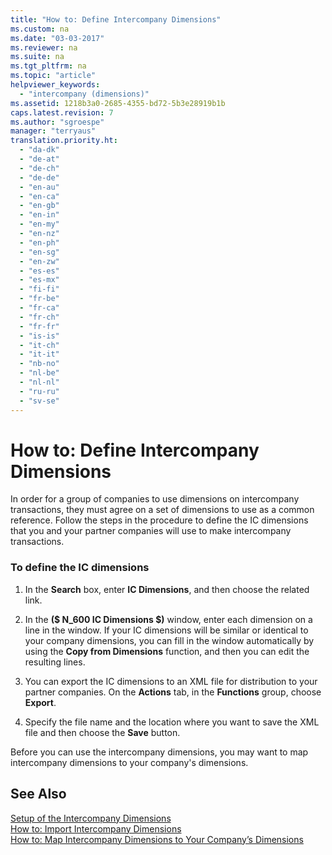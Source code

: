 ```yaml
---
title: "How to: Define Intercompany Dimensions"
ms.custom: na
ms.date: "03-03-2017"
ms.reviewer: na
ms.suite: na
ms.tgt_pltfrm: na
ms.topic: "article"
helpviewer_keywords: 
  - "intercompany (dimensions)"
ms.assetid: 1218b3a0-2685-4355-bd72-5b3e28919b1b
caps.latest.revision: 7
ms.author: "sgroespe"
manager: "terryaus"
translation.priority.ht: 
  - "da-dk"
  - "de-at"
  - "de-ch"
  - "de-de"
  - "en-au"
  - "en-ca"
  - "en-gb"
  - "en-in"
  - "en-my"
  - "en-nz"
  - "en-ph"
  - "en-sg"
  - "en-zw"
  - "es-es"
  - "es-mx"
  - "fi-fi"
  - "fr-be"
  - "fr-ca"
  - "fr-ch"
  - "fr-fr"
  - "is-is"
  - "it-ch"
  - "it-it"
  - "nb-no"
  - "nl-be"
  - "nl-nl"
  - "ru-ru"
  - "sv-se"
---
```

# How to: Define Intercompany Dimensions
In order for a group of companies to use dimensions on intercompany transactions, they must agree on a set of dimensions to use as a common reference. Follow the steps in the procedure to define the IC dimensions that you and your partner companies will use to make intercompany transactions.  
  
### To define the IC dimensions  
  
1.  In the **Search** box, enter **IC Dimensions**, and then choose the related link.  
  
2.  In the **\($ N\_600 IC Dimensions $\)** window, enter each dimension on a line in the window. If your IC dimensions will be similar or identical to your company dimensions, you can fill in the window automatically by using the **Copy from Dimensions** function, and then you can edit the resulting lines.  
  
3.  You can export the IC dimensions to an XML file for distribution to your partner companies. On the **Actions** tab, in the **Functions** group, choose **Export**.  
  
4.  Specify the file name and the location where you want to save the XML file and then choose the **Save** button.  
  
 Before you can use the intercompany dimensions, you may want to map intercompany dimensions to your company's dimensions.  
  
## See Also  
 [Setup of the Intercompany Dimensions](../Finance/setup-of-the-intercompany-dimensions.md)   
 [How to: Import Intercompany Dimensions](../Finance/how-to-import-intercompany-dimensions.md)   
 [How to: Map Intercompany Dimensions to Your Company’s Dimensions](../Finance/how-to-map-intercompany-dimensions-to-your-company’s-dimensions.md)